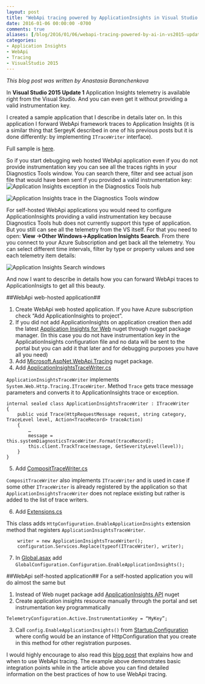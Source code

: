 ```yaml
---
layout: post
title: "WebApi tracing powered by ApplicationInsights in Visual Studio 2015 Update 1"
date: 2016-01-06 00:00:00 -0700
comments: true
aliases: [/blog/2016/01/06/webapi-tracing-powered-by-ai-in-vs2015-update1/]
categories:
- Application Insights
- WebApi
- Tracing
- VisualStudio 2015
---
```


*This blog post was written by Anastasia Baranchenkova*

In **Visual Studio 2015 Update 1** Application Insights telemetry is available right from the Visual Studio. And you can even get it without providing a valid instrumentation  key.

I created a sample application that I describe in details later on. In this application I forward WebApi framework traces to Application Insights (it is a similar thing that SergeyK described in one of his previous posts but it is done differently: by implementing `ITraceWriter` interface).

Full sample is [here]( https://github.com/Microsoft/ApplicationInsights-Home/tree/master/Samples/WebApiTracingSample).

So if you start debugging web hosted WebApi application even if you do not provide instrumentation key you can see all the traces rights in your Diagnostics Tools window. You can search there, filter and see actual json file that would have been sent if you provided a valid instrumentation key:
![Application Insights exception in the Diagnostics Tools hub](/images/2016-01-06-webapi-tracing-powered-by-ai-in-vs2015-update1/DiagnosticToolsView_1.PNG)

![Application Insights trace in the Diagnostics Tools window](/images/2016-01-06-webapi-tracing-powered-by-ai-in-vs2015-update1/DiagnosticToolsView_2.PNG)

For self-hosted WebApi applications you would need to configure ApplicationInsights providing a valid instrumentation key because Diagnostics Tools hub does not currently support this type of application. But you still can see all the telemetry from the VS itself. For that you need to open: **View ->Other Windows->Application Insights Search**. From there you connect to your Azure Subscription and get back all the telemetry. You can select different time intervals, filter by type or property values and see each telemetry item details:

![Application Insights Search windows](/images/2016-01-06-webapi-tracing-powered-by-ai-in-vs2015-update1/VSSearch.PNG)

And now I want to describe in details how you can forward WebApi traces to ApplicationInsigts to get all this beauty. 


##WebApi web-hosted application##
1.	Create WebApi web hosted application. If you have Azure subscription check “Add ApplicationInsights to project”.
2.	If you did not add ApplicationInsights on application creation then add the latest [Application Insights for Web](http://www.nuget.org/packages/Microsoft.ApplicationInsights.Web/) nuget through nugget package manager. (In this case you do not have instrumentation key in the ApplicationInsights configuration file and no data will be sent to the portal but you can add it that later and for debugging purposes you have all you need)
3.	Add [Microsoft.AspNet.WebApi.Tracing]( http://www.nuget.org/packages/Microsoft.AspNet.WebApi.Tracing/) nuget package.
4.	Add [ApplicationInsightsTraceWriter.cs]( https://github.com/Microsoft/ApplicationInsights-Home/blob/master/Samples/WebApiTracingSample/WebHostedWebApiApplication/_TRACING_/ApplicationInsightsTraceWriter.cs)

`ApplicationInsightsTraceWriter` implements `System.Web.Http.Tracing.ITraceWriter`.
Method `Trace` gets trace message parameters and converts it to ApplicationInsights trace or exception.

```
internal sealed class ApplicationInsightsTraceWriter : ITraceWriter
{
	public void Trace(HttpRequestMessage request, string category, TraceLevel level, Action<TraceRecord> traceAction)
    {
		…
		message = this.systemDiagnosticsTraceWriter.Format(traceRecord);
		this.client.TrackTrace(message, GetSeverityLevel(level));
	}
}
```

5.	Add [CompositTraceWriter.cs]( https://github.com/Microsoft/ApplicationInsights-Home/blob/master/Samples/WebApiTracingSample/WebHostedWebApiApplication/_TRACING_/CompositTraceWriter.cs)

`CompositTraceWriter` also implements `ITraceWriter` and is used in case if some other `ITraceWriter` is already registered by the application so that `ApplicationInsightsTraceWriter` does not replace existing but rather is added to the list of trace writers.

6.	Add [Extensions.cs]( https://github.com/Microsoft/ApplicationInsights-Home/blob/master/Samples/WebApiTracingSample/WebHostedWebApiApplication/_TRACING_/Extensions.cs)	  

This class adds `HttpConfiguration.EnableApplicationInsights` extension method that registers `ApplicationInsightsTraceWriter`.

```
	writer = new ApplicationInsightsTraceWriter();
	configuration.Services.Replace(typeof(ITraceWriter), writer);   
```

7.	In [Global.asax]( https://github.com/Microsoft/ApplicationInsights-Home/blob/master/Samples/WebApiTracingSample/WebHostedWebApiApplication/Global.asax.cs) add
`GlobalConfiguration.Configuration.EnableApplicationInsights();`

##WebApi self-hosted application##
For a self-hosted application you will do almost the same but

1.	Instead of Web nuget package add [ApplicationInsights API]( http://www.nuget.org/packages/Microsoft.ApplicationInsights/) nuget
2.	Create application insights resource manually through the portal and set instrumentation key programmatically
```
TelemetryConfiguration.Active.InstrumentationKey = “MyKey”;
```
3.	Call `config.EnableApplicationInsights()` from [Startup.Configuration]( https://github.com/Microsoft/ApplicationInsights-Home/blob/master/Samples/WebApiTracingSample/SelfHostedWebApiApplication/Startup.cs) where config would be an instance of HttpConfiguration that you create in this method for other registration purposes.


I would highly encourage to also read this [blog post]( http://blogs.msdn.com/b/roncain/archive/2012/04/12/tracing-in-asp-net-web-api.aspx) that explains how and when to use WebApi tracing. The example above demonstrates basic integration points while in the article above you can find detailed information on the best practices of how to use WebApi tracing. 
